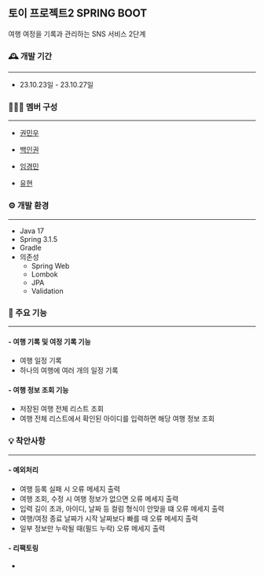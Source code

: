 
## 토이 프로젝트2 SPRING BOOT


여행 여정을 기록과 관리하는 SNS 서비스 2단계


### 🕰️ 개발 기간

---

- 23.10.23일 - 23.10.27일

### 🧑‍🤝‍🧑 멤버 구성

---

- [권민우](https://github.com/Kwonminwoo)

- [백인권](https://github.com/BackInGone)

- [임경민](https://github.com/pabu-lim)

- [유현](https://github.com/yuhyun1)

### ⚙️ 개발 환경

---

- Java 17
- Spring 3.1.5
- Gradle
- 의존성
    - Spring Web
    - Lombok
    - JPA
    - Validation


### 📌 주요 기능

---

#### - 여행 기록 및 여정 기록 기능
- 여행 일정 기록
- 하나의 여행에 여러 개의 일정 기록


#### - 여행 정보 조회 기능
- 저장된 여행 전체 리스트 조회
- 여행 전체 리스트에서 확인된 아이디를 입력하면 해당 여행 정보 조회

### 💡 착안사항

---


#### - 예외처리
- 여행 등록 실패 시 오류 메세지 출력
- 여행 조회, 수정 시 여행 정보가 없으면 오류 메세지 출력
- 입력 길이 초과, 아이디, 날짜 등 컬럼 형식이 안맞을 떄 오류 메세지 출력
- 여행/여정 종료 날짜가 시작 날짜보다 빠를 때 오류 메세지 출력
- 일부 정보만 누락될 때(필드 누락) 오류 메세지 출력

#### - 리팩토링
- 
